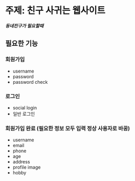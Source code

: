 # 주제: 친구 사귀는 웹사이트

***동네친구가 필요할때***

## 필요한 기능

### 회원가입
- username
- password
- password check
### 로그인
- social login
- 일반 로그인
### 회원가입 완료 (필요한 정보 모두 입력 정상 사용자로 바꿈)
- username
- email
- phone
- age
- address
- profile image
- hobby



